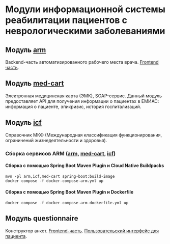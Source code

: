 # Модули информационной системы реабилитации пациентов с неврологическими заболеваниями

## Модуль [arm](arm)
Backend-часть автоматизированного рабочего места врача. [Frontend часть](https://github.com/giezz/rc_doc_arm_front).
## Модуль [med-cart](med-cart)
Электронная медицинская карта (ЭМК), SOAP-сервис. Данный модуль предоставляет API для получения информации о пациентах в 
ЕМИАС: информация о пациенте, эпикризис, история госпитализаций.
## Модуль [icf](icf)
Справочник МКФ (Международная классификация функционирования, ограничений жизнедеятельности и здоровья).
### Cборка сервисов ARM ([arm](arm), [med-cart](med-cart), [icf](icf))
#### Сборка с помощью Spring Boot Maven Plugin и Cloud Native Buildpacks
```
mvn -pl arm,icf,med-cart spring-boot:build-image
docker compose -f docker-compose-arm.yml up
```
#### Сборка с помощью Spring Boot Maven Plugin и Dockerfile
```
docker compose -f docker-compose-arm-dockerfile.yml up
```
## Модуль questionnaire
Конструктор анкет. [Frontend-часть](https://github.com/Soundflog/rc-constructor-forms).
[Пользовательский интерфейс для пациента](https://github.com/Soundflog/rc-questionnaire-desktop-frontend).

